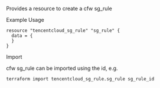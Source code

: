 Provides a resource to create a cfw sg_rule

Example Usage

```hcl
resource "tencentcloud_sg_rule" "sg_rule" {
  data = {
  }
}
```

Import

cfw sg_rule can be imported using the id, e.g.

```
terraform import tencentcloud_sg_rule.sg_rule sg_rule_id
```
